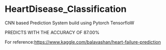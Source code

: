 # HeartDisease_Classification

CNN based Prediction System build using Pytorch TensorfloW

PREDICTS WITH THE ACCURACY OF 87.00%


For reference:https://www.kaggle.com/balavashan/heart-failure-prediction
